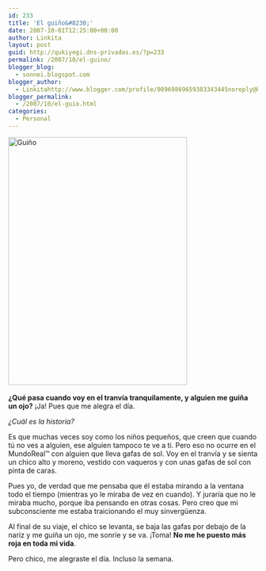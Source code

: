 ```yaml
---
id: 233
title: 'El guiño&#8230;'
date: 2007-10-01T12:25:00+00:00
author: Linkita
layout: post
guid: http://qukiyegi.dns-privadas.es/?p=233
permalink: /2007/10/el-guino/
blogger_blog:
  - sonnei.blogspot.com
blogger_author:
  - Linkitahttp://www.blogger.com/profile/08969869659383343445noreply@blogger.com
blogger_permalink:
  - /2007/10/el-guio.html
categories:
  - Personal
---
```

[<img src="http://farm2.static.flickr.com/1138/1452960719_52a7be5861.jpg" alt="Guiño" height="500" width="361" />](http://www.flickr.com/photos/linkita/1452960719/)  
<span style="font-weight: bold;"><br />¿Qué pasa cuando voy en el tranvía tranquilamente, y alguien me guiña un ojo?</span> ¡Ja! Pues que me alegra el día.

 <span style="font-style: italic;">¿Cuál es la historia?</span>

Es que muchas veces soy como los niños pequeños, que creen que cuando tú no ves a alguien, ese alguien tampoco te ve a ti. Pero eso no ocurre en el MundoReal™ con alguien que lleva gafas de sol. Voy en el tranvía y se sienta un chico alto y moreno, vestido con vaqueros y con unas gafas de sol con pinta de caras.

Pues yo, de verdad que me pensaba que él estaba mirando a la ventana todo el tiempo (mientras yo le miraba de vez en cuando). Y juraría que no le miraba mucho, porque iba pensando en otras cosas. Pero creo que mi subconsciente me estaba traicionando el muy sinvergüenza.

Al final de su viaje, el chico se levanta, se baja las gafas por debajo de la nariz y me guiña un ojo, me sonríe y se va. ¡Toma! <span style="font-weight: bold;">No me he puesto más roja en toda mi vida</span>.

Pero chico, me alegraste el día. Incluso la semana.